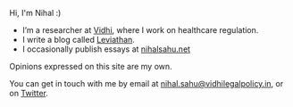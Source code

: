 Hi, I'm Nihal :) 

- I’m a researcher at [Vidhi](https://vidhilegalpolicy.in "Vidhi Centre for Legal Policy"), where I work on healthcare regulation. 
- I write a blog called [Leviathan](https://nihalsahu.substack.com). 
- I occasionally publish essays at [nihalsahu.net](nihalsahu.net)

Opinions expressed on this site are my own.

You can get in touch with me by email at [nihal.sahu@vidhilegalpolicy.in](mailto:nihal.sahu@vidhilegalpolicy.in), or on [Twitter](https://x.com/annihalated). 
